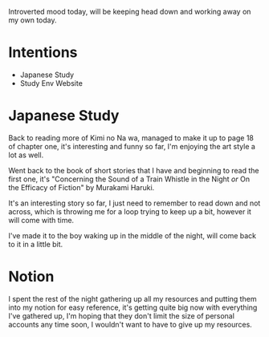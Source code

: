 Introverted mood today, will be keeping head down and working away on my own today.

# Intentions
- Japanese Study
- Study Env Website

# Japanese Study
Back to reading more of Kimi no Na wa, managed to make it up to page 18 of chapter one, it's interesting and funny so far, I'm enjoying the art style a lot as well.

Went back to the book of short stories that I have and beginning to read the first one, it's "Concerning the Sound of a Train Whistle in the Night *or* On the Efficacy of Fiction" by Murakami Haruki.

It's an interesting story so far, I just need to remember to read down and not across, which is throwing me for a loop trying to keep up a bit, however it will come with time.

I've made it to the boy waking up in the middle of the night, will come back to it in a little bit.

# Notion
I spent the rest of the night gathering up all my resources and putting them into my notion for easy reference, it's getting quite big now with everything I've gathered up, I'm hoping that they don't limit the size of personal accounts any time soon, I wouldn't want to have to give up my resources.
